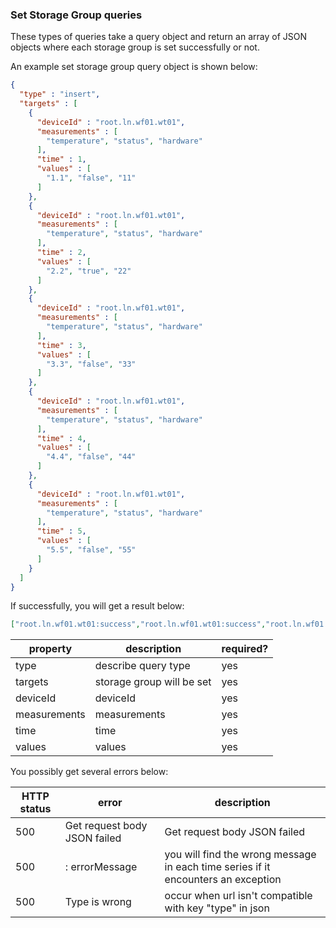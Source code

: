 <!--

    Licensed to the Apache Software Foundation (ASF) under one
    or more contributor license agreements.  See the NOTICE file
    distributed with this work for additional information
    regarding copyright ownership.  The ASF licenses this file
    to you under the Apache License, Version 2.0 (the
    "License"); you may not use this file except in compliance
    with the License.  You may obtain a copy of the License at
    
        http://www.apache.org/licenses/LICENSE-2.0
    
    Unless required by applicable law or agreed to in writing,
    software distributed under the License is distributed on an
    "AS IS" BASIS, WITHOUT WARRANTIES OR CONDITIONS OF ANY
    KIND, either express or implied.  See the License for the
    specific language governing permissions and limitations
    under the License.

-->
### Set Storage Group queries

These types of queries take a  query object and return an array of JSON objects where each storage group 
is set successfully or not.

An example set storage group query object is shown below:

```json
{
  "type" : "insert",
  "targets" : [
    {
      "deviceId" : "root.ln.wf01.wt01",
      "measurements" : [
        "temperature", "status", "hardware"
      ],
      "time" : 1,
      "values" : [
        "1.1", "false", "11"
      ]
    },
    {
      "deviceId" : "root.ln.wf01.wt01",
      "measurements" : [
        "temperature", "status", "hardware"
      ],
      "time" : 2,
      "values" : [
        "2.2", "true", "22"
      ]
    },
    {
      "deviceId" : "root.ln.wf01.wt01",
      "measurements" : [
        "temperature", "status", "hardware"
      ],
      "time" : 3,
      "values" : [
        "3.3", "false", "33"
      ]
    },
    {
      "deviceId" : "root.ln.wf01.wt01",
      "measurements" : [
        "temperature", "status", "hardware"
      ],
      "time" : 4,
      "values" : [
        "4.4", "false", "44"
      ]
    },
    {
      "deviceId" : "root.ln.wf01.wt01",
      "measurements" : [
        "temperature", "status", "hardware"
      ],
      "time" : 5,
      "values" : [
        "5.5", "false", "55"
      ]
    }
  ]
}
```

If successfully, you will get a result below:

```json
["root.ln.wf01.wt01:success","root.ln.wf01.wt01:success","root.ln.wf01.wt01:success","root.ln.wf01.wt01:success","root.ln.wf01.wt01:success"]
```

| property | description | required? | 
| --- | --- | --- | 
| type | describe query type | yes | 
| targets | storage group will be set | yes |
| deviceId | deviceId | yes |
| measurements | measurements | yes |
| time | time | yes |
| values | values | yes |

You possibly get several errors below:

| HTTP status | error | description |
| --- | --- | --- |
| 500 | Get request body JSON failed | Get request body JSON failed |
| 500 | <storage group> : errorMessage | you will find the wrong message in each time series if it encounters an exception|
| 500 | Type is wrong | occur when url isn't compatible with key "type" in json |     